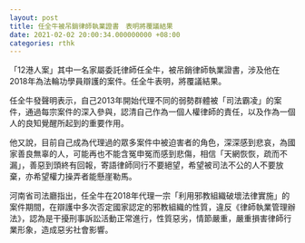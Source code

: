 ```yaml
---
layout: post
title: 任全牛被吊銷律師執業證書　表明將覆議結果
date: 2021-02-02 20:00:34.000000000 +08:00
categories: rthk
---
```


「12港人案」其中一名家屬委託律師任全牛，被吊銷律師執業證書，涉及他在2018年為法輪功學員辯護的案件。任全牛表明，將覆議結果。

任全牛發聲明表示，自己2013年開始代理不同的弱勢群體被「司法霸凌」的案件，通過每宗案件的深入參與，認清自己作為一個人權律師的責任，以及作為一個人的良知覺醒所起到的重要作用。

他又說，目前自己成為代理過的眾多案件中被迫害者的角色，深深感到悲哀，為國家善良無辜的人，可能再也不能含冤申冤而感到悲傷，相信「天網恢恢，疏而不漏」，善惡到頭終有回報，寄語律師同行不要絕望，希望被司法不公的人不要放棄，亦希望權力操弄者能懸崖勒馬。

河南省司法廳指出，任全牛在2018年代理一宗「利用邪教組織破壞法律實施」的案件期間，在辯護中多次否定國家認定的邪教組織的性質，違反《律師執業管理辦法》，認為是干擾刑事訴訟活動正常進行，性質惡劣，情節嚴重，嚴重損害律師行業形象，造成惡劣社會影響。
